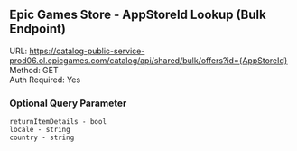 ## Epic Games Store - AppStoreId Lookup (Bulk Endpoint)

URL: https://catalog-public-service-prod06.ol.epicgames.com/catalog/api/shared/bulk/offers?id={AppStoreId} \
Method: GET \
Auth Required: Yes


### Optional Query Parameter
```
returnItemDetails - bool
locale - string
country - string
```
